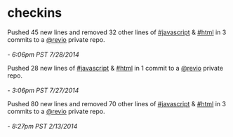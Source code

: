 checkins
========

Pushed 45 new lines and removed 32 other lines of [#javascript](http://checkins.github.io/t/javascript) & [#html](http://checkins.github.io/t/html) in 3 commits to a [@revio](http://github.com/revio) private repo.
<br></br> *- 6:06pm PST 7/28/2014*

Pushed 28 new lines of [#javascript](http://checkins.github.io/t/javascript) & [#html](http://checkins.github.io/t/html) in 1 commit to a [@revio](http://github.com/revio) private repo.
<br></br> *- 3:06pm PST 7/27/2014*

Pushed 80 new lines and removed 70 other lines of [#javascript](http://checkins.github.io/t/javascript) & [#html](http://checkins.github.io/t/html) in 3 commits to a [@revio](http://github.com/revio) private repo.
<br></br> *- 8:27pm PST 2/13/2014*
